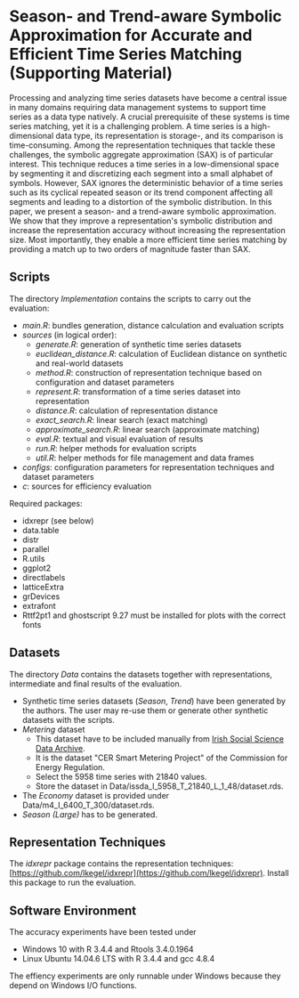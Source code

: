 # Season- and Trend-aware Symbolic Approximation for Accurate and Efficient Time Series Matching (Supporting Material)
Processing and analyzing time series datasets have become a central issue in many domains requiring data management systems to support time series as a data type natively. A crucial prerequisite of these systems is time series matching, yet it is a challenging problem. A time series is a high-dimensional data type, its representation is storage-, and its comparison is time-consuming. Among the representation techniques that tackle these challenges, the symbolic aggregate approximation (SAX) is of particular interest. This technique reduces a time series in a low-dimensional space by segmenting it and discretizing each segment into a small alphabet of symbols. However, SAX ignores the deterministic behavior of a time series such as its cyclical repeated season or its trend component affecting all segments and leading to a distortion of the symbolic distribution. In this paper, we present a season- and a trend-aware symbolic approximation. We show that they improve a representation's symbolic distribution and increase the representation accuracy without increasing the representation size. Most importantly, they enable a more efficient time series matching by providing a match up to two orders of magnitude faster than SAX.

## Scripts
The directory *Implementation* contains the scripts to carry out the evaluation:

 - *main.R*: bundles generation, distance calculation and evaluation scripts
 - *sources* (in logical order):
	 - *generate.R*: generation of synthetic time series datasets
	 - *euclidean_distance.R*: calculation of Euclidean distance on synthetic and real-world datasets
	 - *method.R*: construction of representation technique based on configuration and dataset parameters
	 - *represent.R*: transformation of a time series dataset into representation
	 - *distance.R*: calculation of representation distance
	 - *exact_search.R*: linear search (exact matching)
	 - *approximate_search.R*: linear search (approximate matching)
	 - *eval.R*: textual and visual evaluation of results
	 - *run.R*: helper methods for evaluation scripts
	 - *util.R*: helper methods for file management and data frames
 - *configs*: configuration parameters for representation techniques and dataset parameters
 - *c*: sources for efficiency evaluation

Required packages:

 - idxrepr (see below)
 - data.table
 - distr
 - parallel
 - R.utils
 - ggplot2
 - directlabels
 - latticeExtra
 - grDevices
 - extrafont
 - Rttf2pt1 and ghostscript 9.27 must be installed for plots with the correct fonts


## Datasets
The directory *Data* contains the datasets together with representations, intermediate and final results of the evaluation.

 - Synthetic time series datasets (*Season*, *Trend*) have been generated by the authors. The user may re-use them or generate other synthetic datasets with the scripts.
 - *Metering* dataset
	 - This dataset have to be included manually from [Irish Social Science Data Archive](www.ucd.ie/issda).
	 - It is the dataset "CER Smart Metering Project" of the Commission for Energy Regulation.
	 - Select the 5958 time series with 21840 values.
	 - Store the dataset in Data/issda_I_5958_T_21840_L_1_48/dataset.rds.
 - The *Economy* dataset is provided under Data/m4_I_6400_T_300/dataset.rds.
 - *Season (Large)* has to be generated.

## Representation Techniques

The *idxrepr* package contains the representation techniques: [https://github.com/lkegel/idxrepr](https://github.com/lkegel/idxrepr). Install this package to run the evaluation.

## Software Environment
The accuracy experiments have been tested under

 - Windows 10 with R 3.4.4 and Rtools 3.4.0.1964
 - Linux Ubuntu 14.04.6 LTS with R 3.4.4 and gcc 4.8.4

The effiency experiments are only runnable under Windows because they depend on Windows I/O functions.
